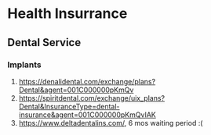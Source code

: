 # Health Insurrance

## Dental Service

### Implants

1. https://denalidental.com/exchange/plans?Dental&agent=001C000000pKmQv
2. https://spiritdental.com/exchange/uix_plans?Dental&InsuranceType=dental-insurance&agent=001C000000pKmQvIAK
3. https://www.deltadentalins.com/, 6 mos waiting period :(
